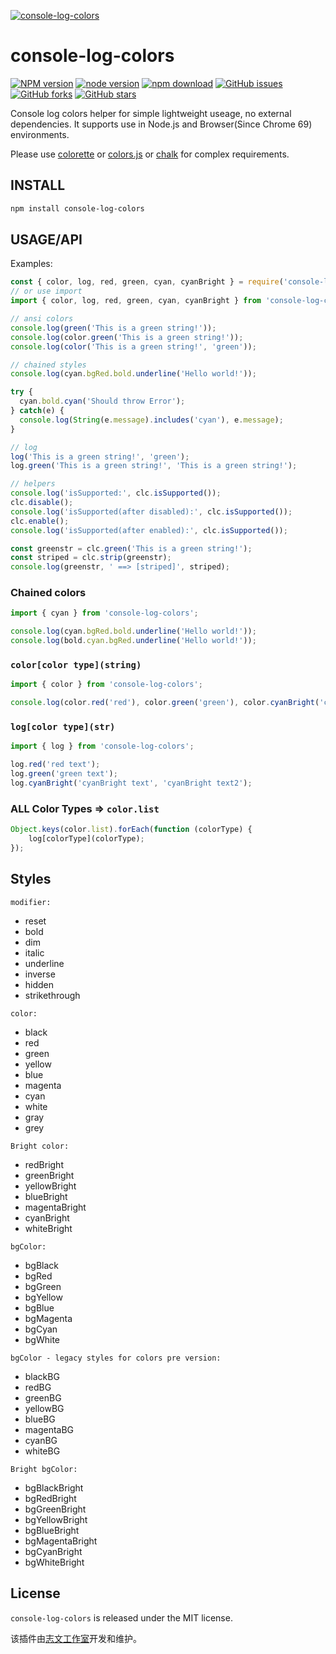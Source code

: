 [![console-log-colors](https://nodei.co/npm/console-log-colors.png)][download-url]

# console-log-colors

[![NPM version][npm-badge]][npm-url]
[![node version][node-badge]][node-url]
[![npm download][download-badge]][download-url]
[![GitHub issues][issues-badge]][issues-url]
[![GitHub forks][forks-badge]][forks-url]
[![GitHub stars][stars-badge]][stars-url]

Console log colors helper for simple lightweight useage, no external dependencies. It supports use in Node.js and Browser(Since Chrome 69) environments.

Please use [colorette](https://github.com/jorgebucaran/colorette) or [colors.js](https://github.com/Marak/colors.js) or [chalk](https://github.com/chalk/chalk) for complex requirements.

## INSTALL

```bash
npm install console-log-colors
```

## USAGE/API

Examples:

```js
const { color, log, red, green, cyan, cyanBright } = require('console-log-colors');
// or use import
import { color, log, red, green, cyan, cyanBright } from 'console-log-colors';

// ansi colors
console.log(green('This is a green string!'));
console.log(color.green('This is a green string!'));
console.log(color('This is a green string!', 'green'));

// chained styles
console.log(cyan.bgRed.bold.underline('Hello world!'));

try {
  cyan.bold.cyan('Should throw Error');
} catch(e) {
  console.log(String(e.message).includes('cyan'), e.message);
}

// log
log('This is a green string!', 'green');
log.green('This is a green string!', 'This is a green string!');

// helpers
console.log('isSupported:', clc.isSupported());
clc.disable();
console.log('isSupported(after disabled):', clc.isSupported());
clc.enable();
console.log('isSupported(after enabled):', clc.isSupported());

const greenstr = clc.green('This is a green string!');
const striped = clc.strip(greenstr);
console.log(greenstr, ' ==> [striped]', striped);
```

### Chained colors

```js
import { cyan } from 'console-log-colors';

console.log(cyan.bgRed.bold.underline('Hello world!'));
console.log(bold.cyan.bgRed.underline('Hello world!'));
```

### `color[color type](string)`

```js
import { color } from 'console-log-colors';

console.log(color.red('red'), color.green('green'), color.cyanBright('cyanBright'));
```

### `log[color type](str)`

```js
import { log } from 'console-log-colors';

log.red('red text');
log.green('green text');
log.cyanBright('cyanBright text', 'cyanBright text2');
```

### ALL Color Types => `color.list`

```js
Object.keys(color.list).forEach(function (colorType) {
    log[colorType](colorType);
});
```

## Styles

`modifier:`

* reset
* bold
* dim
* italic
* underline
* inverse
* hidden
* strikethrough

`color:`

* black
* red
* green
* yellow
* blue
* magenta
* cyan
* white
* gray
* grey

`Bright color:`

* redBright
* greenBright
* yellowBright
* blueBright
* magentaBright
* cyanBright
* whiteBright

`bgColor:`

* bgBlack
* bgRed
* bgGreen
* bgYellow
* bgBlue
* bgMagenta
* bgCyan
* bgWhite

`bgColor - legacy styles for colors pre version:`

* blackBG
* redBG
* greenBG
* yellowBG
* blueBG
* magentaBG
* cyanBG
* whiteBG

`Bright bgColor:`

* bgBlackBright
* bgRedBright
* bgGreenBright
* bgYellowBright
* bgBlueBright
* bgMagentaBright
* bgCyanBright
* bgWhiteBright

## License

`console-log-colors` is released under the MIT license.

该插件由[志文工作室](https://lzw.me)开发和维护。

[stars-badge]: https://img.shields.io/github/stars/lzwme/console-log-colors.svg
[stars-url]: https://github.com/lzwme/console-log-colors/stargazers
[forks-badge]: https://img.shields.io/github/forks/lzwme/console-log-colors.svg
[forks-url]: https://github.com/lzwme/console-log-colors/network
[issues-badge]: https://img.shields.io/github/issues/lzwme/console-log-colors.svg
[issues-url]: https://github.com/lzwme/console-log-colors/issues
[npm-badge]: https://img.shields.io/npm/v/console-log-colors.svg?style=flat-square
[npm-url]: https://npmjs.com/package/console-log-colors
[node-badge]: https://img.shields.io/badge/node.js-%3E=_4.0.0-green.svg?style=flat-square
[node-url]: https://nodejs.org/download/
[download-badge]: https://img.shields.io/npm/dm/console-log-colors.svg?style=flat-square
[download-url]: https://npmjs.com/package/console-log-colors
[bundlephobia-url]: https://bundlephobia.com/result?p=console-log-colors
[bundlephobia-badge]: https://badgen.net/bundlephobia/minzip/console-log-colors
